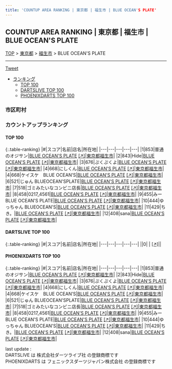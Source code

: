 ```yaml
---
title: 'COUNTUP AREA RANKING | 東京都 | 福生市 | BLUE OCEAN'S PLATE'
---
```

## COUNTUP AREA RANKING | 東京都 | 福生市 | BLUE OCEAN'S PLATE

[TOP](/darts/rank/) > [東京都](/darts/rank/東京都/) > [福生市](/darts/rank/東京都/福生市/) > BLUE OCEAN'S PLATE

___

<a href="https://twitter.com/share?ref_src=twsrc%5Etfw" data-text="COUNTUP AREA RANKING | 東京都福生市BLUE OCEAN'S PLATE" class="twitter-share-button" data-hashtags="DARTSLIVE,PHOENIXDARTS,darts,ダーツ" data-show-count="false">Tweet</a>

* [ランキング](#カウントアップランキング)
    * [TOP 100](#top-100)
    * [DARTSLIVE TOP 100](#dartslive-top-100)
    * [PHOENIXDARTS TOP 100](#phoenixdarts-top-100)

### 市区町村

<ul>

</ul>

### カウントアップランキング

#### TOP 100



{:.table-ranking}
|#|スコア|名前|店名|所在地|
|---|---|---|---|---|
|1|853|<span class="rank-name-pd">普通のオジサン</span>|<a href="/darts/rank/shops/90713.html">BLUE OCEAN'S PLATE</a> <a href="https://vs.phoenixdarts.com/jp/shop/shopDetailInfo/s_90713?s_seq=90713">[↗]</a>|<a href="/darts/rank/東京都/福生市">東京都福生市</a>|
|2|843|<span class="rank-name-pd">Hide</span>|<a href="/darts/rank/shops/90713.html">BLUE OCEAN'S PLATE</a> <a href="https://vs.phoenixdarts.com/jp/shop/shopDetailInfo/s_90713?s_seq=90713">[↗]</a>|<a href="/darts/rank/東京都/福生市">東京都福生市</a>|
|3|676|<span class="rank-name-pd">ぷくぷくよ</span>|<a href="/darts/rank/shops/90713.html">BLUE OCEAN'S PLATE</a> <a href="https://vs.phoenixdarts.com/jp/shop/shopDetailInfo/s_90713?s_seq=90713">[↗]</a>|<a href="/darts/rank/東京都/福生市">東京都福生市</a>|
|4|668|<span class="rank-name-pd">にしくん</span>|<a href="/darts/rank/shops/90713.html">BLUE OCEAN'S PLATE</a> <a href="https://vs.phoenixdarts.com/jp/shop/shopDetailInfo/s_90713?s_seq=90713">[↗]</a>|<a href="/darts/rank/東京都/福生市">東京都福生市</a>|
|4|668|<span class="rank-name-pd">ケイスケ　BLUE OCEAN’S</span>|<a href="/darts/rank/shops/90713.html">BLUE OCEAN'S PLATE</a> <a href="https://vs.phoenixdarts.com/jp/shop/shopDetailInfo/s_90713?s_seq=90713">[↗]</a>|<a href="/darts/rank/東京都/福生市">東京都福生市</a>|
|6|521|<span class="rank-name-pd">じゅん BLUEOCEAN&#x27;SPLATE</span>|<a href="/darts/rank/shops/90713.html">BLUE OCEAN'S PLATE</a> <a href="https://vs.phoenixdarts.com/jp/shop/shopDetailInfo/s_90713?s_seq=90713">[↗]</a>|<a href="/darts/rank/東京都/福生市">東京都福生市</a>|
|7|518|<span class="rank-name-pd">ゴミみたいなコンビニ店長</span>|<a href="/darts/rank/shops/90713.html">BLUE OCEAN'S PLATE</a> <a href="https://vs.phoenixdarts.com/jp/shop/shopDetailInfo/s_90713?s_seq=90713">[↗]</a>|<a href="/darts/rank/東京都/福生市">東京都福生市</a>|
|8|458|<span class="rank-name-pd">0217_4561</span>|<a href="/darts/rank/shops/90713.html">BLUE OCEAN'S PLATE</a> <a href="https://vs.phoenixdarts.com/jp/shop/shopDetailInfo/s_90713?s_seq=90713">[↗]</a>|<a href="/darts/rank/東京都/福生市">東京都福生市</a>|
|9|455|<span class="rank-name-pd">みーBLUE OCEAN&#x27;S PLATE</span>|<a href="/darts/rank/shops/90713.html">BLUE OCEAN'S PLATE</a> <a href="https://vs.phoenixdarts.com/jp/shop/shopDetailInfo/s_90713?s_seq=90713">[↗]</a>|<a href="/darts/rank/東京都/福生市">東京都福生市</a>|
|10|444|<span class="rank-name-pd">ゆっちゃん BLUEOCEAN&#x27;S</span>|<a href="/darts/rank/shops/90713.html">BLUE OCEAN'S PLATE</a> <a href="https://vs.phoenixdarts.com/jp/shop/shopDetailInfo/s_90713?s_seq=90713">[↗]</a>|<a href="/darts/rank/東京都/福生市">東京都福生市</a>|
|11|429|<span class="rank-name-pd">ちき。</span>|<a href="/darts/rank/shops/90713.html">BLUE OCEAN'S PLATE</a> <a href="https://vs.phoenixdarts.com/jp/shop/shopDetailInfo/s_90713?s_seq=90713">[↗]</a>|<a href="/darts/rank/東京都/福生市">東京都福生市</a>|
|12|408|<span class="rank-name-pd">sana</span>|<a href="/darts/rank/shops/90713.html">BLUE OCEAN'S PLATE</a> <a href="https://vs.phoenixdarts.com/jp/shop/shopDetailInfo/s_90713?s_seq=90713">[↗]</a>|<a href="/darts/rank/東京都/福生市">東京都福生市</a>|


#### DARTSLIVE TOP 100



{:.table-ranking}
|#|スコア|名前|店名|所在地|
|---|---|---|---|---|
||0|<span class="rank-name-dl"> </span>|<a href="/darts/rank/shops/.html"></a> <a href="">[↗]</a>|<a href="/darts/rank//"></a>|


#### PHOENIXDARTS TOP 100



{:.table-ranking}
|#|スコア|名前|店名|所在地|
|---|---|---|---|---|
|1|853|<span class="rank-name-pd">普通のオジサン</span>|<a href="/darts/rank/shops/90713.html">BLUE OCEAN'S PLATE</a> <a href="https://vs.phoenixdarts.com/jp/shop/shopDetailInfo/s_90713?s_seq=90713">[↗]</a>|<a href="/darts/rank/東京都/福生市">東京都福生市</a>|
|2|843|<span class="rank-name-pd">Hide</span>|<a href="/darts/rank/shops/90713.html">BLUE OCEAN'S PLATE</a> <a href="https://vs.phoenixdarts.com/jp/shop/shopDetailInfo/s_90713?s_seq=90713">[↗]</a>|<a href="/darts/rank/東京都/福生市">東京都福生市</a>|
|3|676|<span class="rank-name-pd">ぷくぷくよ</span>|<a href="/darts/rank/shops/90713.html">BLUE OCEAN'S PLATE</a> <a href="https://vs.phoenixdarts.com/jp/shop/shopDetailInfo/s_90713?s_seq=90713">[↗]</a>|<a href="/darts/rank/東京都/福生市">東京都福生市</a>|
|4|668|<span class="rank-name-pd">にしくん</span>|<a href="/darts/rank/shops/90713.html">BLUE OCEAN'S PLATE</a> <a href="https://vs.phoenixdarts.com/jp/shop/shopDetailInfo/s_90713?s_seq=90713">[↗]</a>|<a href="/darts/rank/東京都/福生市">東京都福生市</a>|
|4|668|<span class="rank-name-pd">ケイスケ　BLUE OCEAN’S</span>|<a href="/darts/rank/shops/90713.html">BLUE OCEAN'S PLATE</a> <a href="https://vs.phoenixdarts.com/jp/shop/shopDetailInfo/s_90713?s_seq=90713">[↗]</a>|<a href="/darts/rank/東京都/福生市">東京都福生市</a>|
|6|521|<span class="rank-name-pd">じゅん BLUEOCEAN&#x27;SPLATE</span>|<a href="/darts/rank/shops/90713.html">BLUE OCEAN'S PLATE</a> <a href="https://vs.phoenixdarts.com/jp/shop/shopDetailInfo/s_90713?s_seq=90713">[↗]</a>|<a href="/darts/rank/東京都/福生市">東京都福生市</a>|
|7|518|<span class="rank-name-pd">ゴミみたいなコンビニ店長</span>|<a href="/darts/rank/shops/90713.html">BLUE OCEAN'S PLATE</a> <a href="https://vs.phoenixdarts.com/jp/shop/shopDetailInfo/s_90713?s_seq=90713">[↗]</a>|<a href="/darts/rank/東京都/福生市">東京都福生市</a>|
|8|458|<span class="rank-name-pd">0217_4561</span>|<a href="/darts/rank/shops/90713.html">BLUE OCEAN'S PLATE</a> <a href="https://vs.phoenixdarts.com/jp/shop/shopDetailInfo/s_90713?s_seq=90713">[↗]</a>|<a href="/darts/rank/東京都/福生市">東京都福生市</a>|
|9|455|<span class="rank-name-pd">みーBLUE OCEAN&#x27;S PLATE</span>|<a href="/darts/rank/shops/90713.html">BLUE OCEAN'S PLATE</a> <a href="https://vs.phoenixdarts.com/jp/shop/shopDetailInfo/s_90713?s_seq=90713">[↗]</a>|<a href="/darts/rank/東京都/福生市">東京都福生市</a>|
|10|444|<span class="rank-name-pd">ゆっちゃん BLUEOCEAN&#x27;S</span>|<a href="/darts/rank/shops/90713.html">BLUE OCEAN'S PLATE</a> <a href="https://vs.phoenixdarts.com/jp/shop/shopDetailInfo/s_90713?s_seq=90713">[↗]</a>|<a href="/darts/rank/東京都/福生市">東京都福生市</a>|
|11|429|<span class="rank-name-pd">ちき。</span>|<a href="/darts/rank/shops/90713.html">BLUE OCEAN'S PLATE</a> <a href="https://vs.phoenixdarts.com/jp/shop/shopDetailInfo/s_90713?s_seq=90713">[↗]</a>|<a href="/darts/rank/東京都/福生市">東京都福生市</a>|
|12|408|<span class="rank-name-pd">sana</span>|<a href="/darts/rank/shops/90713.html">BLUE OCEAN'S PLATE</a> <a href="https://vs.phoenixdarts.com/jp/shop/shopDetailInfo/s_90713?s_seq=90713">[↗]</a>|<a href="/darts/rank/東京都/福生市">東京都福生市</a>|


<div class="footer border-top border-gray-light mt-5 pt-3 text-right text-gray">
    last update : <span style="font-weight: italic" id="foot_last_modified"></span><br />
    DARTSLIVE は 株式会社ダーツライブ社 の登録商標です<br />
    PHOENIXDARTS は フェニックスダーツジャパン株式会社 の登録商標です<br />
</div>

<script src="https://cdnjs.cloudflare.com/ajax/libs/jquery.tablesorter/2.31.3/js/jquery.tablesorter.min.js" integrity="sha512-qzgd5cYSZcosqpzpn7zF2ZId8f/8CHmFKZ8j7mU4OUXTNRd5g+ZHBPsgKEwoqxCtdQvExE5LprwwPAgoicguNg==" crossorigin="anonymous" referrerpolicy="no-referrer"></script>
<link rel="stylesheet" href="https://cdnjs.cloudflare.com/ajax/libs/jquery.tablesorter/2.31.3/css/theme.default.min.css" integrity="sha512-wghhOJkjQX0Lh3NSWvNKeZ0ZpNn+SPVXX1Qyc9OCaogADktxrBiBdKGDoqVUOyhStvMBmJQ8ZdMHiR3wuEq8+w==" crossorigin="anonymous" referrerpolicy="no-referrer" />
<script>
$(function() {
    $(".table-ranking").tablesorter({sortList:[[0, 0]]});
    $("#foot_last_modified").text(formatDate(new Date(document.lastModified), 'yyyy-MM-dd HH:mm:ss'));
});
</script>

<script async src="https://platform.twitter.com/widgets.js" charset="utf-8"></script>